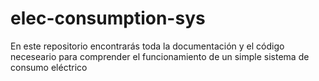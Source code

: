 # elec-consumption-sys
En este repositorio encontrarás toda la documentación y el código neceseario para comprender el funcionamiento de un simple sistema de consumo eléctrico
